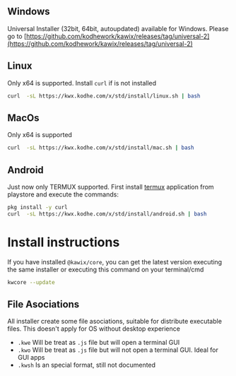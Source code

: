## Windows

Universal Installer (32bit, 64bit, autoupdated)  available for Windows. Please go to [https://github.com/kodhework/kawix/releases/tag/universal-2](https://github.com/kodhework/kawix/releases/tag/universal-2)


## Linux

Only x64 is supported. Install ```curl``` if is not installed

```bash
curl  -sL https://kwx.kodhe.com/x/std/install/linux.sh | bash
```

## MacOs

Only x64 is supported

```bash
curl  -sL https://kwx.kodhe.com/x/std/install/mac.sh | bash
```

## Android


Just now only TERMUX supported.
First install [termux](https://play.google.com/store/apps/details?id=com.termux) application from playstore and execute the commands:

```bash
pkg install -y curl
curl  -sL https://kwx.kodhe.com/x/std/install/android.sh | bash
```


# Install instructions

If you have installed ```@kawix/core```, you can get the latest version executing the same installer or executing this command on your terminal/cmd

```bash
kwcore --update
```



## File Asociations

All installer create some file asociations, suitable for distribute executable files. This doesn't apply for OS without desktop experience

* ```.kwe``` Will be treat as ```.js``` file but will open a terminal GUI
* ```.kwo``` Will be treat as ```.js``` file but will not open a terminal GUI. Ideal for GUI apps
* ```.kwsh``` Is an special format, still not documented
